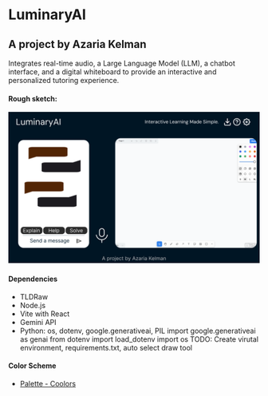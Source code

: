 # LuminaryAI
## A project by Azaria Kelman
Integrates real-time audio, a Large Language Model (LLM), a chatbot interface, and a digital whiteboard to provide an interactive and personalized tutoring experience.

#### Rough sketch:
![Figma](Figma.png)

#### Dependencies
- TLDRaw
- Node.js
- Vite with React
- Gemini API
- Python: os, dotenv, google.generativeai, PIL
import google.generativeai as genai
from dotenv import load_dotenv
import os
TODO: Create virutal environment, requirements.txt, auto select draw tool

#### Color Scheme
-  [Palette - Coolors](https://coolors.co/palette/001524-15616d-ffecd1-ff7d00-78290f)
